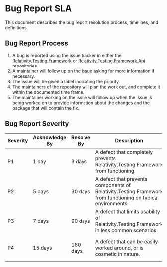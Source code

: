 # Bug Report SLA

This document describes the bug report resolution process, timelines, and definitions.

## Bug Report Process

1. A bug is reported using the issue tracker in either the [Relativity.Testing.Framework](https://github.com/relativitydev/relativity.testing.framework/issues/new?assignees=&labels=bug%2Ctriage&template=bug_report.yml&title=%5BBug%5D%3A+) or [Relativity.Testing.Framework.Api](https://github.com/relativitydev/relativity.testing.framework.api/issues/new?assignees=&labels=bug%2Ctriage&template=bug_report.yml&title=%5BBug%5D%3A+) repositories.
2. A maintainer will follow up on the issue asking for more information if necessary.
3. The issue will be given a label indicating the priority.
4. The maintainers of the repository will plan the work out, and complete it within the documented time frame.
5. The maintainer working on the issue will follow up when the issue is being worked on to provide information about the changes and the package that will contain the fix.

## Bug Report Severity

| Severity | Acknowledge By | Resolve By | Description | Example |
| -------- | -------------- | ---------- | ----------- | ------- |
| P1 | 1 day | 3 days | A defect that completely prevents Relativity.Testing.Framework from functioning. | Relativity.Testing.Framework throws an exception while ensuring the connection. |
| P2 | 5 days | 30 days | A defect that prevents components of Relativity.Testing.Framework from functioning on typical environments. | A service does not provide the functionality that it is supposed to provide. |
| P3 | 7 days | 90 days | A defect that limits usability of Relativity.Testing.Framework in less common scenarios. | A method in a service does not expose all the properties available in the API. |
| P4 | 15 days | 180 days | A defect that can be easily worked around, or is cosmetic in nature. | All properties of a model must be passed in to prevent to ensure correct creation. |